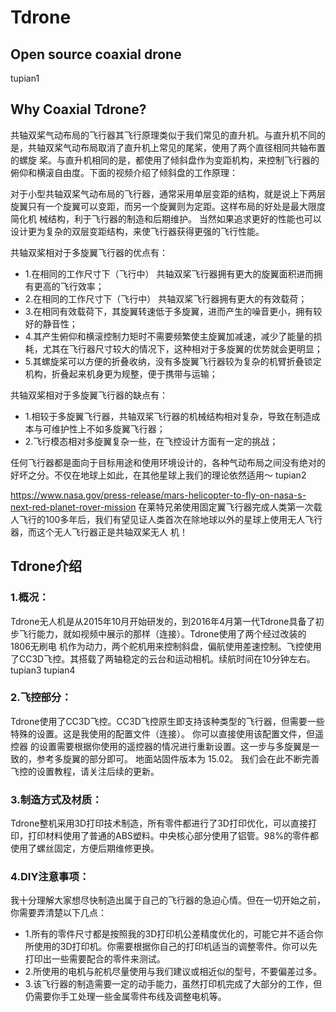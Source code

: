 # Tdrone
Open source coaxial drone
-------------------------
tupian1
## Why Coaxial Tdrone?
共轴双桨气动布局的飞行器其飞行原理类似于我们常见的直升机。与直升机不同的是，共轴双桨气动布局取消了直升机上常见的尾桨，使用了两个直径相同共轴布置的螺旋
桨。与直升机相同的是，都使用了倾斜盘作为变距机构，来控制飞行器的俯仰和横滚自由度。下面的视频介绍了倾斜盘的工作原理：

对于小型共轴双桨气动布局的飞行器，通常采用单层变距的结构，就是说上下两层旋翼只有一个旋翼可以变距，而另一个旋翼则为定距。这样布局的好处是最大限度简化机
械结构，利于飞行器的制造和后期维护。 当然如果追求更好的性能也可以设计更为复杂的双层变距结构，来使飞行器获得更强的飞行性能。

共轴双桨相对于多旋翼飞行器的优点有：
* 1.在相同的工作尺寸下（飞行中） 共轴双桨飞行器拥有更大的旋翼面积进而拥有更高的飞行效率；
* 2.在相同的工作尺寸下（飞行中） 共轴双桨飞行器拥有更大的有效载荷；
* 3.在相同有效载荷下，其旋翼转速低于多旋翼，进而产生的噪音更小，拥有较好的静音性；
* 4.其产生俯仰和横滚控制力矩时不需要频繁使主旋翼加减速，减少了能量的损耗，尤其在飞行器尺寸较大的情况下，这种相对于多旋翼的优势就会更明显；
* 5.其螺旋桨可以方便的折叠收纳，没有多旋翼飞行器较为复杂的机臂折叠锁定机构，折叠起来机身更为规整，便于携带与运输；

共轴双桨相对于多旋翼飞行器的缺点有：
* 1.相较于多旋翼飞行器，共轴双桨飞行器的机械结构相对复杂，导致在制造成本与可维护性上不如多旋翼飞行器；
* 2.飞行模态相对多旋翼复杂一些，在飞控设计方面有一定的挑战；

任何飞行器都是面向于目标用途和使用环境设计的，各种气动布局之间没有绝对的好坏之分。不仅在地球上如此，在其他星球上我们的理论依然适用～
tupian2

https://www.nasa.gov/press-release/mars-helicopter-to-fly-on-nasa-s-next-red-planet-rover-mission
在莱特兄弟使用固定翼飞行器完成人类第一次载人飞行的100多年后，我们有望见证人类首次在除地球以外的星球上使用无人飞行器，而这个无人飞行器正是共轴双桨无人
机！

## Tdrone介绍

### 1.概况：
Tdrone无人机是从2015年10月开始研发的，到2016年4月第一代Tdrone具备了初步飞行能力，就如视频中展示的那样（连接）。Tdrone使用了两个经过改装的1806无刷电
机作为动力，两个舵机用来控制斜盘，偏航使用差速控制。飞控使用了CC3D飞控。其搭载了两轴稳定的云台和运动相机。续航时间在10分钟左右。
tupian3  tupian4

### 2.飞控部分：
   Tdrone使用了CC3D飞控。CC3D飞控原生即支持该种类型的飞行器，但需要一些特殊的设置。这是我使用的配置文件（连接）。 你可以直接使用该配置文件，但遥控器
的设置需要根据你使用的遥控器的情况进行重新设置。这一步与多旋翼是一致的，参考多旋翼的部分即可。 地面站固件版本为 15.02。
我们会在此不断完善飞控的设置教程，请关注后续的更新。

### 3.制造方式及材质：
   Tdrone整机采用3D打印技术制造，所有零件都进行了3D打印优化，可以直接打印，打印材料使用了普通的ABS塑料。中央核心部分使用了铝管。98%的零件都使用了螺丝固定，方便后期维修更换。

### 4.DIY注意事项：
我十分理解大家想尽快制造出属于自己的飞行器的急迫心情。但在一切开始之前，你需要弄清楚以下几点：
* 1.所有的零件尺寸都是按照我的3D打印机公差精度优化的，可能它并不适合你所使用的3D打印机。你需要根据你自己的打印机适当的调整零件。你可以先打印出一些需要配合的零件来测试。
* 2.所使用的电机与舵机尽量使用与我们建议或相近似的型号，不要偏差过多。
* 3.该飞行器的制造需要一定的动手能力，虽然打印机完成了大部分的工作，但仍需要你手工处理一些金属零件布线及调整电机等。










